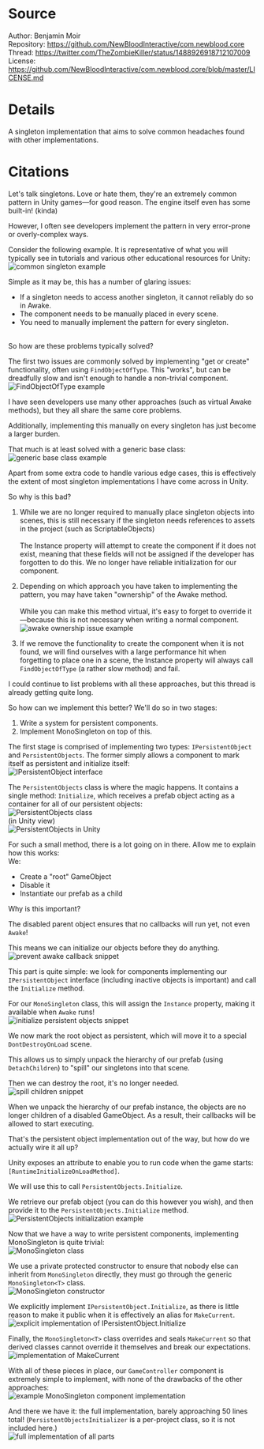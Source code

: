 # Source
Author: Benjamin Moir \
Repository: https://github.com/NewBloodInteractive/com.newblood.core \
Thread: https://twitter.com/TheZombieKiller/status/1488926918712107009 \
License: https://github.com/NewBloodInteractive/com.newblood.core/blob/master/LICENSE.md

# Details
A singleton implementation that aims to solve common headaches found with other implementations.

# Citations
Let's talk singletons. Love or hate them, they're an extremely common pattern in Unity games—for good reason. The engine itself even has some built-in! (kinda)

However, I often see developers implement the pattern in very error-prone or overly-complex ways.

Consider the following example. It is representative of what you will typically see in tutorials and various other educational resources for Unity: \
![common singleton example](/Singletons/ReadMeResources/CommonSingleton.png)

Simple as it may be, this has a number of glaring issues:

* If a singleton needs to access another singleton, it cannot reliably do so in Awake.
* The component needs to be manually placed in every scene.
* You need to manually implement the pattern for every singleton.

\
So how are these problems typically solved?

The first two issues are commonly solved by implementing "get or create" functionality, often using `FindObjectOfType`.
This "works", but can be dreadfully slow and isn't enough to handle a non-trivial component. \
![FindObjectOfType example](/Singletons/ReadMeResources/FindObjectOfType.png)

I have seen developers use many other approaches (such as virtual Awake methods), but they all share the same core problems.

Additionally, implementing this manually on every singleton has just become a larger burden.

That much is at least solved with a generic base class: \
![generic base class example](/Singletons/ReadMeResources/GenericbaseClass.png)

Apart from some extra code to handle various edge cases, this is effectively the extent of most singleton implementations I have come across in Unity.

So why is this bad?

1. While we are no longer required to manually place singleton objects into scenes, this is still necessary if the singleton needs references to assets in the project (such as ScriptableObjects) \
\
The Instance property will attempt to create the component if it does not exist, meaning that these fields will not be assigned if the developer has forgotten to do this. We no longer have reliable initialization for our component.

2. Depending on which approach you have taken to implementing the pattern, you may have taken "ownership" of the Awake method. \
\
While you can make this method virtual, it's easy to forget to override it—because this is not necessary when writing a normal component.
![awake ownership issue example](/Singletons/ReadMeResources/AwakeOwnershipIssue.png)

3. If we remove the functionality to create the component when it is not found, we will find ourselves with a large performance hit when forgetting to place one in a scene, the Instance property will always call `FindObjectOfType` (a rather slow method) and fail.

I could continue to list problems with all these approaches, but this thread is already getting quite long.

So how can we implement this better? We'll do so in two stages:

1. Write a system for persistent components.
2. Implement MonoSingleton on top of this.

The first stage is comprised of implementing two types: `IPersistentObject` and `PersistentObjects`. The former simply allows a component to mark itself as persistent and initialize itself: \
![IPersistentObject interface](/Singletons/ReadMeResources/IPersistantObject.png)

The `PersistentObjects` class is where the magic happens. It contains a single method: `Initialize`, which receives a prefab object acting as a container for all of our persistent objects: \
![PersistentObjects class](/Singletons/ReadMeResources/PersistentObjects.png) \
(in Unity view) \
![PersistentObjects in Unity](/Singletons/ReadMeResources/PersistentObjectsInUnity.png)

For such a small method, there is a lot going on in there. Allow me to explain how this works: \
We:
* Create a "root" GameObject
* Disable it
* Instantiate our prefab as a child

Why is this important?

The disabled parent object ensures that no callbacks will run yet, not even `Awake`!

This means we can initialize our objects before they do anything. \
![prevent awake callback snippet](/Singletons/ReadMeResources/SnippetPreventAwakeCallback.png)

This part is quite simple: we look for components implementing our `IPersistentObject` interface (including inactive objects is important) and call the `Initialize` method.

For our `MonoSingleton` class, this will assign the `Instance` property, making it available when `Awake` runs! \
![initialize persistent objects snippet](/Singletons/ReadMeResources/SnippetInitializePersistentObjects.png)

We now mark the root object as persistent, which will move it to a special `DontDestroyOnLoad` scene.

This allows us to simply unpack the hierarchy of our prefab (using `DetachChildren`) to "spill" our singletons into that scene.

Then we can destroy the root, it's no longer needed. \
![spill children snippet](/Singletons/ReadMeResources/SnippetSpillChildren.png)

When we unpack the hierarchy of our prefab instance, the objects are no longer children of a disabled GameObject. As a result, their callbacks will be allowed to start executing.

That's the persistent object implementation out of the way, but how do we actually wire it all up?

Unity exposes an attribute to enable you to run code when the game starts: `[RuntimeInitializeOnLoadMethod]`.

We will use this to call `PersistentObjects.Initialize`.

We retrieve our prefab object (you can do this however you wish), and then provide it to the `PersistentObjects.Initialize` method. \
![PersistentObjects initialization example](/Singletons/ReadMeResources/PersistentObjectsInitializationExample.png)

Now that we have a way to write persistent components, implementing MonoSingleton is quite trivial: \
![MonoSingleton class](/Singletons/ReadMeResources/MonoSingleton.png)

We use a private protected constructor to ensure that nobody else can inherit from `MonoSingleton` directly, they must go through the generic `MonoSingleton<T>` class. \
![MonoSingleton constructor](/Singletons/ReadMeResources/MonoSingletonConstructor.png)

We explicitly implement `IPersistentObject.Initialize`, as there is little reason to make it public when it is effectively an alias for `MakeCurrent`. \
![explicit implementation of IPersistentObject.Initialize](/Singletons/ReadMeResources/ExplicitImplementationInitialize.png)

Finally, the `MonoSingleton<T>` class overrides and seals `MakeCurrent` so that derived classes cannot override it themselves and break our expectations. \
![implementation of MakeCurrent](/Singletons/ReadMeResources/MakeCurrentImplementation.png)

With all of these pieces in place, our `GameController` component is extremely simple to implement, with none of the drawbacks of the other approaches: \
![example MonoSingleton component implementation](/Singletons/ReadMeResources/MonoSingletonComponentExample.png)

And there we have it: the full implementation, barely approaching 50 lines total! (`PersistentObjectsInitializer` is a per-project class, so it is not included here.) \
![full implementation of all parts](/Singletons/ReadMeResources/FullImplementation.png)